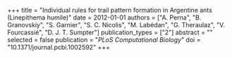 +++
title = "Individual rules for trail pattern formation in Argentine ants (Linepithema humile)"
date = 2012-01-01
authors = ["A. Perna", "B. Granovskiy", "S. Garnier", "S. C. Nicolis", "M. Labédan", "G. Theraulaz", "V. Fourcassié", "D. J. T. Sumpter"]
publication_types = ["2"]
abstract = ""
selected = false
publication = "*PLoS Computational Biology*"
doi = "10.1371/journal.pcbi.1002592"
+++

